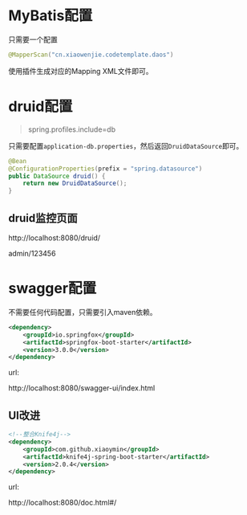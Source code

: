 
# MyBatis配置

只需要一个配置

```java
@MapperScan("cn.xiaowenjie.codetemplate.daos")
```

使用插件生成对应的Mapping XML文件即可。

# druid配置

> spring.profiles.include=db

只需要配置`application-db.properties`，然后返回`DruidDataSource`即可。

```java
@Bean
@ConfigurationProperties(prefix = "spring.datasource")
public DataSource druid() {
    return new DruidDataSource();
}
```

## druid监控页面

http://localhost:8080/druid/

admin/123456

# swagger配置

不需要任何代码配置，只需要引入maven依赖。

```xml
<dependency>
    <groupId>io.springfox</groupId>
    <artifactId>springfox-boot-starter</artifactId>
    <version>3.0.0</version>
</dependency>
```

url: 

http://localhost:8080/swagger-ui/index.html

## UI改进

```xml
<!--整合Knife4j-->
<dependency>
    <groupId>com.github.xiaoymin</groupId>
    <artifactId>knife4j-spring-boot-starter</artifactId>
    <version>2.0.4</version>
</dependency>
```

url:

http://localhost:8080/doc.html#/